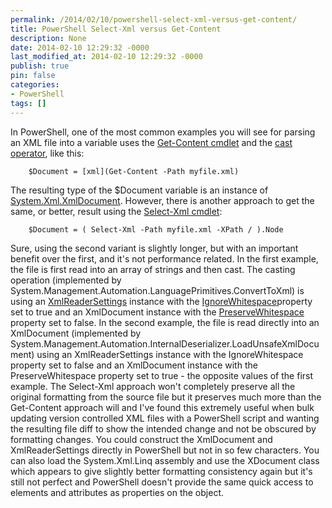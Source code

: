 ```yaml
---
permalink: /2014/02/10/powershell-select-xml-versus-get-content/
title: PowerShell Select-Xml versus Get-Content
description: None
date: 2014-02-10 12:29:32 -0000
last_modified_at: 2014-02-10 12:29:32 -0000
publish: true
pin: false
categories:
- PowerShell
tags: []
---
```

In PowerShell, one of the most common examples you will see for parsing an XML file into a variable uses the [Get-Content cmdlet](http://technet.microsoft.com/en-us/library/hh849787.aspx) and the [cast operator](http://technet.microsoft.com/en-us/library/hh847732.aspx), like this:
  
        $Document = [xml](Get-Content -Path myfile.xml)

The resulting type of the $Document variable is an instance of [System.Xml.XmlDocument](http://msdn.microsoft.com/en-us/library/system.xml.xmldocument). However, there is another approach to get the same, or better, result using the [Select-Xml cmdlet](http://technet.microsoft.com/en-us/library/hh849968.aspx):
  
        $Document = ( Select-Xml -Path myfile.xml -XPath / ).Node

Sure, using the second variant is slightly longer, but with an important benefit over the first, and it's not performance related. In the first example, the file is first read into an array of strings and then cast. The casting operation (implemented by System.Management.Automation.LanguagePrimitives.ConvertToXml) is using an [XmlReaderSettings](http://msdn.microsoft.com/en-us/library/system.xml.xmlreadersettings) instance with the [IgnoreWhitespace](http://msdn.microsoft.com/en-us/library/system.xml.xmlreadersettings.ignorewhitespace)property set to true and an XmlDocument instance with the [PreserveWhitespace](http://msdn.microsoft.com/en-us/library/system.xml.xmldocument.preservewhitespace) property set to false. In the second example, the file is read directly into an XmlDocument (implemented by System.Management.Automation.InternalDeserializer.LoadUnsafeXmlDocument) using an XmlReaderSettings instance with the IgnoreWhitespace property set to false and an XmlDocument instance with the PreserveWhitespace property set to true - the opposite values of the first example. The Select-Xml approach won't completely preserve all the original formatting from the source file but it preserves much more than the Get-Content approach will and I've found this extremely useful when bulk updating version controlled XML files with a PowerShell script and wanting the resulting file diff to show the intended change and not be obscured by formatting changes. You could construct the XmlDocument and XmlReaderSettings directly in PowerShell but not in so few characters. You can also load the System.Xml.Linq assembly and use the XDocument class which appears to give slightly better formatting consistency again but it's still not perfect and PowerShell doesn't provide the same quick access to elements and attributes as properties on the object.
